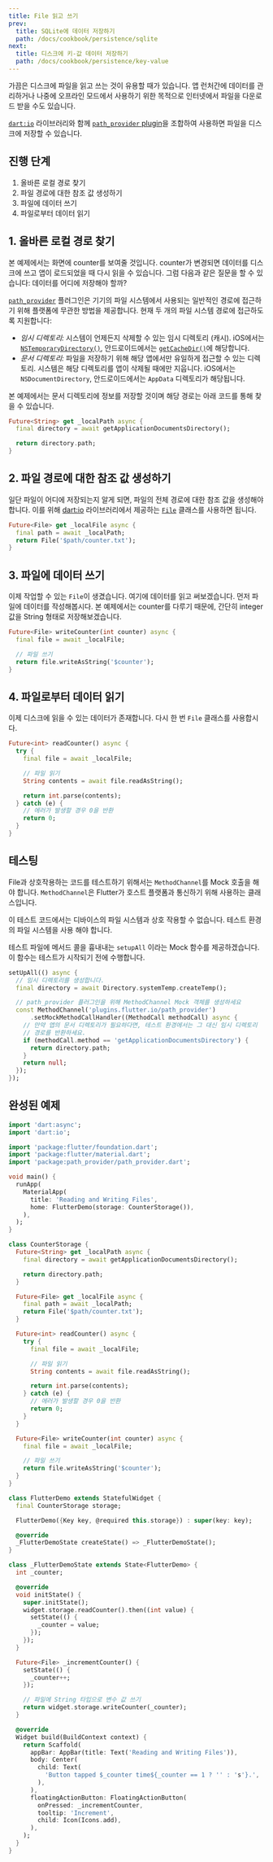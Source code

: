 ```yaml
---
title: File 읽고 쓰기
prev:
  title: SQLite에 데이터 저장하기
  path: /docs/cookbook/persistence/sqlite
next:
  title: 디스크에 키-값 데이터 저장하기
  path: /docs/cookbook/persistence/key-value
---
```


가끔은 디스크에 파일을 읽고 쓰는 것이 유용할 때가 있습니다. 앱 런처간에 데이터를
관리하거나 나중에 오프라인 모드에서 사용하기 위한 목적으로 인터넷에서 파일을
다운로드 받을 수도 있습니다.

[`dart:io`]({{site.api}}/flutter/dart-io/dart-io-library.html) 라이브러리와
함께 [`path_provider` plugin]({{site.pub-pkg}}/path_provider)을 조합하여
사용하면 파일을 디스크에 저장할 수 있습니다.

## 진행 단계

  1. 올바른 로컬 경로 찾기
  2. 파일 경로에 대한 참조 값 생성하기
  3. 파일에 데이터 쓰기
  4. 파일로부터 데이터 읽기

## 1. 올바른 로컬 경로 찾기

본 예제에서는 화면에 counter를 보여줄 것입니다. counter가 변경되면 데이터를 디스크에
쓰고 앱이 로드되었을 때 다시 읽을 수 있습니다.
그럼 다음과 같은 질문을 할 수 있습니다: 데이터를 어디에 저장해야 할까?

[`path_provider`]({{site.pub-pkg}}/path_provider) 플러그인은 기기의 파일 시스템에서
사용되는 일반적인 경로에 접근하기 위해 플랫폼에 무관한 방법을 제공합니다. 현재 두 개의 
파일 시스템 경로에 접근하도록 지원합니다:

  * *임시 디렉토리:* 시스템이 언제든지 삭제할 수 있는 임시 디렉토리 (캐시). iOS에서는 
    [`NSTemporaryDirectory()`](https://developer.apple.com/reference/foundation/1409211-nstemporarydirectory),
    안드로이드에서는 [`getCacheDir()`]({{site.android-dev}}/reference/android/content/Context#getCacheDir())에
    해당합니다.
  * *문서 디렉토리:* 파일을 저장하기 위해 해당 앱에서만 유일하게 접근할 수 있는 디렉토리.
    시스템은 해당 디렉토리를 앱이 삭제될 때에만 지웁니다. iOS에서는 `NSDocumentDirectory`,
    안드로이드에서는 `AppData` 디렉토리가 해당됩니다. 

본 예제에서는 문서 디렉토리에 정보를 저장할 것이며 해당 경로는 아래 코드를
통해 찾을 수 있습니다.

<!-- skip -->
```dart
Future<String> get _localPath async {
  final directory = await getApplicationDocumentsDirectory();

  return directory.path;
}
```

## 2. 파일 경로에 대한 참조 값 생성하기

일단 파일이 어디에 저장되는지 알게 되면, 파일의 전체 경로에 대한 참조 값을 생성해야 합니다.
이를 위해 [dart:io]({{site.api}}/flutter/dart-io/dart-io-library.html) 라이브러리에서
제공하는 [`File`]({{site.api}}/flutter/dart-io/File-class.html) 클래스를 사용하면 됩니다.

<!-- skip -->
```dart
Future<File> get _localFile async {
  final path = await _localPath;
  return File('$path/counter.txt');
}
```

## 3. 파일에 데이터 쓰기

이제 작업할 수 있는 `File`이 생겼습니다. 여기에 데이터를 읽고 써보겠습니다.
먼저 파일에 데이터를 작성해봅시다. 본 예제에서는 counter를 다루기 때문에,
간단히 integer 값을 String 형태로 저장해보겠습니다.

<!-- skip -->
```dart
Future<File> writeCounter(int counter) async {
  final file = await _localFile;

  // 파일 쓰기
  return file.writeAsString('$counter');
}
```

## 4. 파일로부터 데이터 읽기

이제 디스크에 읽을 수 있는 데이터가 존재합니다. 다시 한 번
`File` 클래스를 사용합시다.

<!-- skip -->
```dart
Future<int> readCounter() async {
  try {
    final file = await _localFile;

    // 파일 읽기
    String contents = await file.readAsString();

    return int.parse(contents);
  } catch (e) {
    // 에러가 발생할 경우 0을 반환
    return 0;
  }
}
```

## 테스팅

File과 상호작용하는 코드를 테스트하기 위해서는 `MethodChannel`를 Mock 호출을 해야 합니다.
`MethodChannel`은 Flutter가 호스트 플랫폼과 통신하기 위해 사용하는 클래스입니다.

이 테스트 코드에서는 디바이스의 파일 시스템과 상호 작용할 수 없습니다.
테스트 환경의 파일 시스템을 사용 해야 합니다.

테스트 파일에 메서드 콜을 흉내내는 `setupAll` 이라는 Mock 함수를 제공하겠습니다.
이 함수는 테스트가 시작되기 전에 수행합니다.

<!-- skip -->
```dart
setUpAll(() async {
  // 임시 디렉토리를 생성합니다.
  final directory = await Directory.systemTemp.createTemp();

  // path_provider 플러그인을 위해 MethodChannel Mock 객체를 생성하세요
  const MethodChannel('plugins.flutter.io/path_provider')
      .setMockMethodCallHandler((MethodCall methodCall) async {
    // 만약 앱의 문서 디렉토리가 필요하다면, 테스트 환경에서는 그 대신 임시 디렉토리
    // 경로를 반환하세요.
    if (methodCall.method == 'getApplicationDocumentsDirectory') {
      return directory.path;
    }
    return null;
  });
});
```

## 완성된 예제

```dart
import 'dart:async';
import 'dart:io';

import 'package:flutter/foundation.dart';
import 'package:flutter/material.dart';
import 'package:path_provider/path_provider.dart';

void main() {
  runApp(
    MaterialApp(
      title: 'Reading and Writing Files',
      home: FlutterDemo(storage: CounterStorage()),
    ),
  );
}

class CounterStorage {
  Future<String> get _localPath async {
    final directory = await getApplicationDocumentsDirectory();

    return directory.path;
  }

  Future<File> get _localFile async {
    final path = await _localPath;
    return File('$path/counter.txt');
  }

  Future<int> readCounter() async {
    try {
      final file = await _localFile;

      // 파일 읽기
      String contents = await file.readAsString();

      return int.parse(contents);
    } catch (e) {
      // 에러가 발생할 경우 0을 반환
      return 0;
    }
  }

  Future<File> writeCounter(int counter) async {
    final file = await _localFile;

    // 파일 쓰기
    return file.writeAsString('$counter');
  }
}

class FlutterDemo extends StatefulWidget {
  final CounterStorage storage;

  FlutterDemo({Key key, @required this.storage}) : super(key: key);

  @override
  _FlutterDemoState createState() => _FlutterDemoState();
}

class _FlutterDemoState extends State<FlutterDemo> {
  int _counter;

  @override
  void initState() {
    super.initState();
    widget.storage.readCounter().then((int value) {
      setState(() {
        _counter = value;
      });
    });
  }

  Future<File> _incrementCounter() {
    setState(() {
      _counter++;
    });

    // 파일에 String 타입으로 변수 값 쓰기
    return widget.storage.writeCounter(_counter);
  }

  @override
  Widget build(BuildContext context) {
    return Scaffold(
      appBar: AppBar(title: Text('Reading and Writing Files')),
      body: Center(
        child: Text(
          'Button tapped $_counter time${_counter == 1 ? '' : 's'}.',
        ),
      ),
      floatingActionButton: FloatingActionButton(
        onPressed: _incrementCounter,
        tooltip: 'Increment',
        child: Icon(Icons.add),
      ),
    );
  }
}
```
